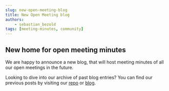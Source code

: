 ```yaml
---
slug: new-open-meeting-blog
title: New Open Meeting blog
authors: 
    - sebastian_bezold
tags: [meeting-minutes, community]
---
```


## New home for open meeting minutes

We are happy to announce a new blog, that will host meeting minutes of all our open meetings in the future.

Looking to dive into our archive of past blog entries? You can find our previous posts by visiting our [repo](https://github.com/catenax-ng/catenax-ng.github.io/tree/main/blog) or [blog](https://catenax-ng.github.io/blog/).
